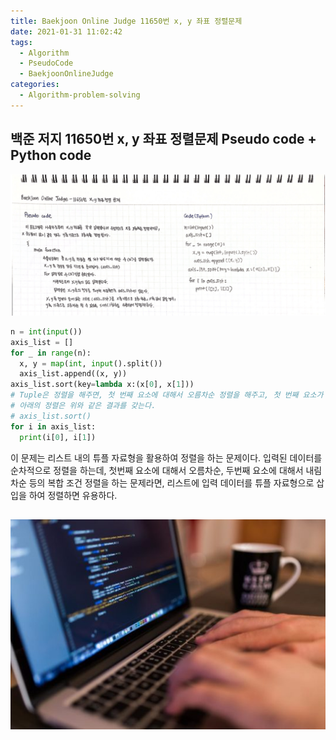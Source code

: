 ```yaml
---
title: Baekjoon Online Judge 11650번 x, y 좌표 정렬문제
date: 2021-01-31 11:02:42
tags:
  - Algorithm
  - PseudoCode
  - BaekjoonOnlineJudge
categories:
  - Algorithm-problem-solving
---
```


## 백준 저지 11650번 x, y 좌표 정렬문제 Pseudo code + Python code

![](/images/post_images/210131_baekjoon_11650.png)

```python
n = int(input())
axis_list = []
for _ in range(n):
  x, y = map(int, input().split())
  axis_list.append((x, y))
axis_list.sort(key=lambda x:(x[0], x[1]))
# Tuple은 정렬을 해주면, 첫 번째 요소에 대해서 오름차순 정렬을 해주고, 첫 번째 요소가 같은 경우, 두 번째 요소에 대해서 자동으로 오름차순 정렬을 해준다.
# 아래의 정렬은 위와 같은 결과를 갖는다.
# axis_list.sort()
for i in axis_list:
  print(i[0], i[1])
```

  <!-- more -->

이 문제는 리스트 내의 튜플 자료형을 활용하여 정렬을 하는 문제이다. 입력된 데이터를 순차적으로 정렬을 하는데, 첫번째 요소에 대해서 오름차순, 두번째 요소에 대해서 내림차순 등의 복합 조건 정렬을 하는 문제라면, 리스트에 입력 데이터를 튜플 자료형으로 삽입을 하여 정렬하면 유용하다.

## ![](/images/post_images/210124_developer.jpg)
